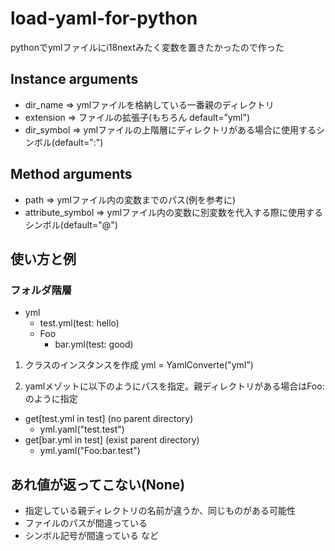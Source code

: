 # load-yaml-for-python
pythonでymlファイルにi18nextみたく変数を置きたかったので作った

## Instance arguments
- dir_name => ymlファイルを格納している一番親のディレクトリ
- extension => ファイルの拡張子(もちろん default="yml")
- dir_symbol => ymlファイルの上階層にディレクトリがある場合に使用するシンボル(default=":")

## Method arguments
- path => ymlファイル内の変数までのパス(例を参考に)
- attribute_symbol => ymlファイル内の変数に別変数を代入する際に使用するシンボル(default="@")

## 使い方と例
### フォルダ階層
- yml
  - test.yml(test: hello)
  - Foo
    - bar.yml(test: good)

1. クラスのインスタンスを作成
  yml = YamlConverte("yml")
  
2. yamlメゾットに以下のようにパスを指定。親ディレクトリがある場合はFoo:のように指定
  - get[test.yml in test] (no parent directory)
    - yml.yaml("test.test")
  - get[bar.yml in test] (exist parent directory)
    - yml.yaml("Foo:bar.test")

## あれ値が返ってこない(None)
- 指定している親ディレクトリの名前が違うか、同じものがある可能性
- ファイルのパスが間違っている
- シンボル記号が間違っている など
